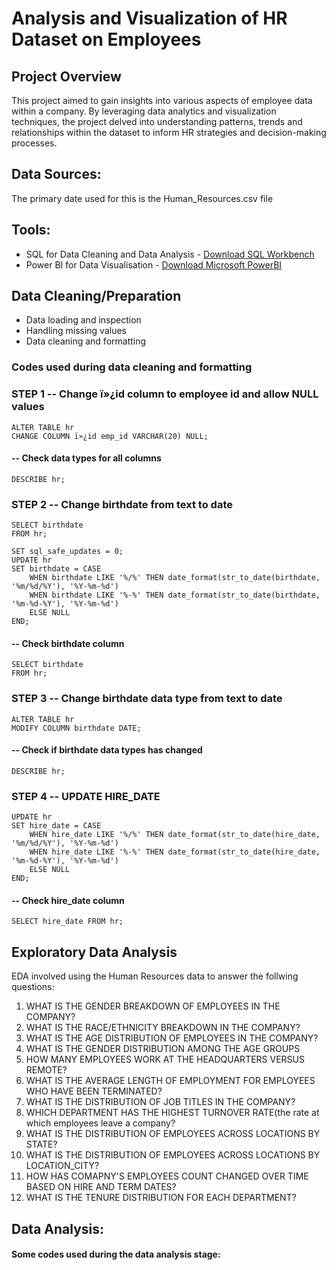 # Analysis and Visualization of HR Dataset on Employees

## Project Overview
This project aimed to gain insights into various aspects of employee data within a company. By leveraging data analytics and visualization techniques, the project delved into understanding patterns, trends and relationships within the dataset to inform HR strategies and decision-making processes.

## Data Sources:
The primary date used for this is the Human_Resources.csv file

## Tools:
- SQL for Data Cleaning and Data Analysis - [Download SQL Workbench](https://www.mysql.com/products/workbench/)
- Power BI for Data Visualisation - [Download Microsoft PowerBI](https://www.microsoft.com/en-us/download/details.aspx?id=58494)

## Data Cleaning/Preparation
- Data loading and inspection
- Handling missing values
- Data cleaning and formatting

### Codes used during data cleaning and formatting
### STEP 1 -- Change ï»¿id column to employee id and allow NULL values

	ALTER TABLE hr
	CHANGE COLUMN ï»¿id emp_id VARCHAR(20) NULL;

#### -- Check data types for all columns
	DESCRIBE hr;


### STEP 2 -- Change birthdate from text to date

	SELECT birthdate
	FROM hr;

	SET sql_safe_updates = 0;
	UPDATE hr
	SET birthdate = CASE
	    WHEN birthdate LIKE '%/%' THEN date_format(str_to_date(birthdate, '%m/%d/%Y'), '%Y-%m-%d')
	    WHEN birthdate LIKE '%-%' THEN date_format(str_to_date(birthdate, '%m-%d-%Y'), '%Y-%m-%d')
	    ELSE NULL
	END;
#### -- Check birthdate column
	SELECT birthdate
	FROM hr;

### STEP 3 -- Change birthdate data type from text to date
	ALTER TABLE hr
	MODIFY COLUMN birthdate DATE;
 
#### -- Check if birthdate data types has changed	
	DESCRIBE hr;

### STEP 4 -- UPDATE HIRE_DATE
	UPDATE hr 
	SET hire_date = CASE
	    WHEN hire_date LIKE '%/%' THEN date_format(str_to_date(hire_date, '%m/%d/%Y'), '%Y-%m-%d')
	    WHEN hire_date LIKE '%-%' THEN date_format(str_to_date(hire_date, '%m-%d-%Y'), '%Y-%m-%d')
	    ELSE NULL
	END;
 
#### -- Check hire_date column
	SELECT hire_date FROM hr;


## Exploratory Data Analysis
EDA involved using the Human Resources data to answer the follwing questions:
1. WHAT IS THE GENDER BREAKDOWN OF EMPLOYEES IN THE COMPANY?
2. WHAT IS THE RACE/ETHNICITY BREAKDOWN IN THE COMPANY?
3. WHAT IS THE AGE DISTRIBUTION OF EMPLOYEES IN THE COMPANY?
4. WHAT IS THE GENDER DISTRIBUTION AMONG THE AGE GROUPS
5. HOW MANY EMPLOYEES WORK AT THE HEADQUARTERS VERSUS REMOTE?
6. WHAT IS THE AVERAGE LENGTH OF EMPLOYMENT FOR EMPLOYEES WHO HAVE BEEN TERMINATED?
7. WHAT IS THE DISTRIBUTION OF JOB TITLES IN THE COMPANY?
8. WHICH DEPARTMENT HAS THE HIGHEST TURNOVER RATE(the rate at which employees leave a company?
9. WHAT IS THE DISTRIBUTION OF EMPLOYEES ACROSS LOCATIONS BY  STATE?
10. WHAT IS THE DISTRIBUTION OF EMPLOYEES ACROSS LOCATIONS BY LOCATION_CITY?
11. HOW HAS COMAPNY'S EMPLOYEES COUNT CHANGED OVER TIME BASED ON HIRE AND TERM DATES?
12. WHAT IS THE TENURE DISTRIBUTION FOR EACH DEPARTMENT?

## Data Analysis:
#### Some codes used during the data analysis stage:
